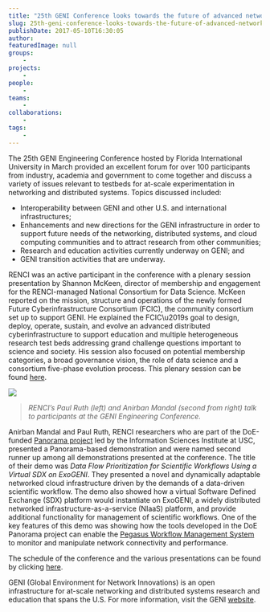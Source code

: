 ```yaml
---
title: "25th GENI Conference looks towards the future of advanced networking"
slug: 25th-geni-conference-looks-towards-the-future-of-advanced-networking
publishDate: 2017-05-10T16:30:05
author:
featuredImage: null
groups:
    - 
projects:
    - 
people:
    - 
teams: 
    - 
collaborations:
    - 
tags:
    - 
---
```


The 25th GENI Engineering Conference hosted by Florida International University in March provided an excellent forum for over 100 participants from industry, academia and government to come together and discuss a variety of issues relevant to testbeds for at-scale experimentation in networking and distributed systems. Topics discussed included:

- Interoperability between GENI and other U.S. and international infrastructures;
- Enhancements and new directions for the GENI infrastructure in order to support future needs of the networking, distributed systems, and cloud computing communities and to attract research from other communities;
- Research and education activities currently underway on GENI; and
- GENI transition activities that are underway.

RENCI was an active participant in the conference with a plenary session presentation by Shannon McKeen, director of membership and engagement for the RENCI-managed National Consortium for Data Science. McKeen reported on the mission, structure and operations of the newly formed Future Cyberinfrastructure Consortium (FCIC), the community consortium set up to support GENI. He explained the FCIC\u2019s goal to design, deploy, operate, sustain, and evolve an advanced distributed cyberinfrastructure to support education and multiple heterogeneous research test beds addressing grand challenge questions important to science and society. His session also focused on potential membership categories, a broad governance vision, the role of data science and a consortium five-phase evolution process. This plenary session can be found [here](http://groups.geni.net/geni/wiki/GEC25Agenda/ConsortiumNews).

![](https://renci.org/wp-content/uploads/2017/05/Screen-Shot-2017-04-21-at-4.43.17-PM.png)

> _RENCI’s Paul Ruth (left) and Anirban Mandal (second from right) talk to participants at the GENI Engineering Conference._

Anirban Mandal and Paul Ruth, RENCI researchers who are part of the DoE-funded [Panorama project](https://renci.org/research/panorama/) led by the Information Sciences Institute at USC, presented a Panorama-based demonstration and were named second runner up among all demonstrations presented at the conference. The title of their demo was _Data Flow Prioritization for Scientific Workflows Using a Virtual SDX on ExoGENI_. They presented a novel and dynamically adaptable networked cloud infrastructure driven by the demands of a data-driven scientific workflow. The demo also showed how a virtual Software Defined Exchange (SDX) platform would instantiate on ExoGENI, a widely distributed networked infrastructure-as-a-service (NIaaS) platform, and provide additional functionality for management of scientific workflows. One of the key features of this demo was showing how the tools developed in the DoE Panorama project can enable the [Pegasus Workflow Management System](https://pegasus.isi.edu/) to monitor and manipulate network connectivity and performance.

The schedule of the conference and the various presentations can be found by clicking [here](http://groups.geni.net/geni/wiki/GEC25Agenda#a25thGENIEngineeringConference).

GENI (Global Environment for Network Innovations) is an open infrastructure for at-scale networking and distributed systems research and education that spans the U.S. For more information, visit the GENI [website](http://www.geni.net/).

<!-- _\u2013By Deepti Kumra, RENCI Student Intern_ -->